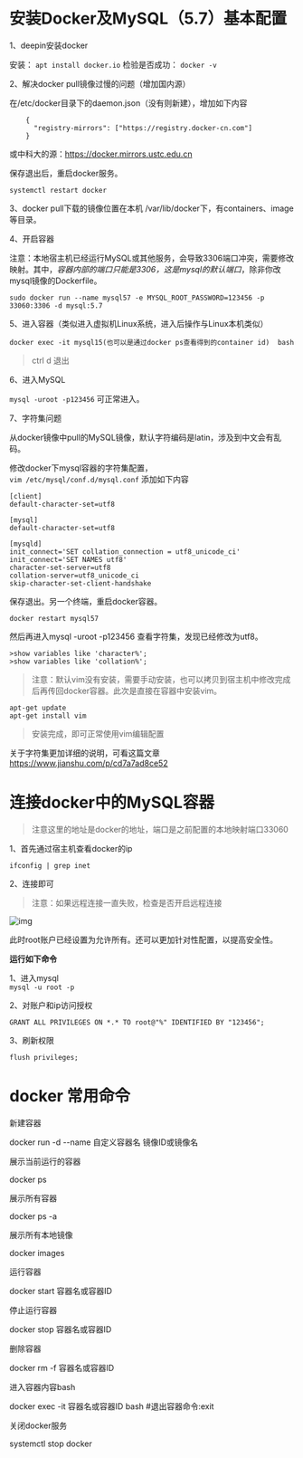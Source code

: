 # 安装Docker及MySQL（5.7）基本配置

1、deepin安装docker 

安装： `apt install docker.io` 
检验是否成功： `docker -v` 

2、解决docker pull镜像过慢的问题（增加国内源）

在/etc/docker目录下的daemon.json（没有则新建），增加如下内容

``` 
    {
      "registry-mirrors": ["https://registry.docker-cn.com"]
    }
````

或中科大的源：https://docker.mirrors.ustc.edu.cn

保存退出后，重启docker服务。

`systemctl restart docker` 

3、docker pull下载的镜像位置在本机
/var/lib/docker下，有containers、image等目录。

4、开启容器

注意：本地宿主机已经运行MySQL或其他服务，会导致3306端口冲突，需要修改映射。其中，*容器内部的端口只能是3306，这是mysql的默认端口*，除非你改mysql镜像的Dockerfile。

``` 
sudo docker run --name mysql57 -e MYSQL_ROOT_PASSWORD=123456 -p 33060:3306 -d mysql:5.7
```

5、进入容器（类似进入虚拟机Linux系统，进入后操作与Linux本机类似）

`docker exec -it mysql15(也可以是通过docker ps查看得到的container id)  bash` 

> ctrl d 退出

6、进入MySQL

`mysql -uroot -p123456` 
可正常进入。

7、字符集问题

从docker镜像中pull的MySQL镜像，默认字符编码是latin，涉及到中文会有乱码。

修改docker下mysql容器的字符集配置，  
`vim /etc/mysql/conf.d/mysql.conf` 
添加如下内容

``` 
[client]
default-character-set=utf8

[mysql]
default-character-set=utf8

[mysqld]
init_connect='SET collation_connection = utf8_unicode_ci'
init_connect='SET NAMES utf8'
character-set-server=utf8
collation-server=utf8_unicode_ci
skip-character-set-client-handshake
```

保存退出。另一个终端，重启docker容器。  

`docker restart mysql57` 

然后再进入mysql -uroot -p123456
查看字符集，发现已经修改为utf8。

``` 
>show variables like 'character%';
>show variables like 'collation%';
```

> 注意：默认vim没有安装，需要手动安装，也可以拷贝到宿主机中修改完成后再传回docker容器。此次是直接在容器中安装vim。

``` 
apt-get update
apt-get install vim
```

> 安装完成，即可正常使用vim编辑配置

关于字符集更加详细的说明，可看这篇文章
https://www.jianshu.com/p/cd7a7ad8ce52

# 连接docker中的MySQL容器

> 注意这里的地址是docker的地址，端口是之前配置的本地映射端口33060

1、首先通过宿主机查看docker的ip

`ifconfig | grep inet` 

2、连接即可

> 注意：如果远程连接一直失败，检查是否开启远程连接

![img](./images/查看host的ip设置.jpg)

此时root账户已经设置为允许所有。还可以更加针对性配置，以提高安全性。

**运行如下命令**

1、进入mysql  
`mysql -u root -p` 

2、对账户和ip访问授权

`GRANT ALL PRIVILEGES ON *.* TO root@"%" IDENTIFIED BY "123456";` 

3、刷新权限

`flush privileges;` 

# docker 常用命令

新建容器

docker run -d --name 自定义容器名 镜像ID或镜像名

展示当前运行的容器

docker ps

展示所有容器

docker ps -a

展示所有本地镜像

docker images

运行容器

docker start 容器名或容器ID

停止运行容器

docker stop 容器名或容器ID

删除容器

docker rm -f 容器名或容器ID

进入容器内容bash

docker exec -it 容器名或容器ID bash
#退出容器命令:exit

关闭docker服务

systemctl stop docker

